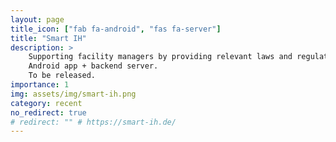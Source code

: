 ```yaml
---
layout: page
title_icon: ["fab fa-android", "fas fa-server"]
title: "Smart IH"
description: >
    Supporting facility managers by providing relevant laws and regulations for maintainance procedures.
    Android app + backend server.
    To be released.
importance: 1
img: assets/img/smart-ih.png
category: recent
no_redirect: true
# redirect: "" # https://smart-ih.de/
---
```

